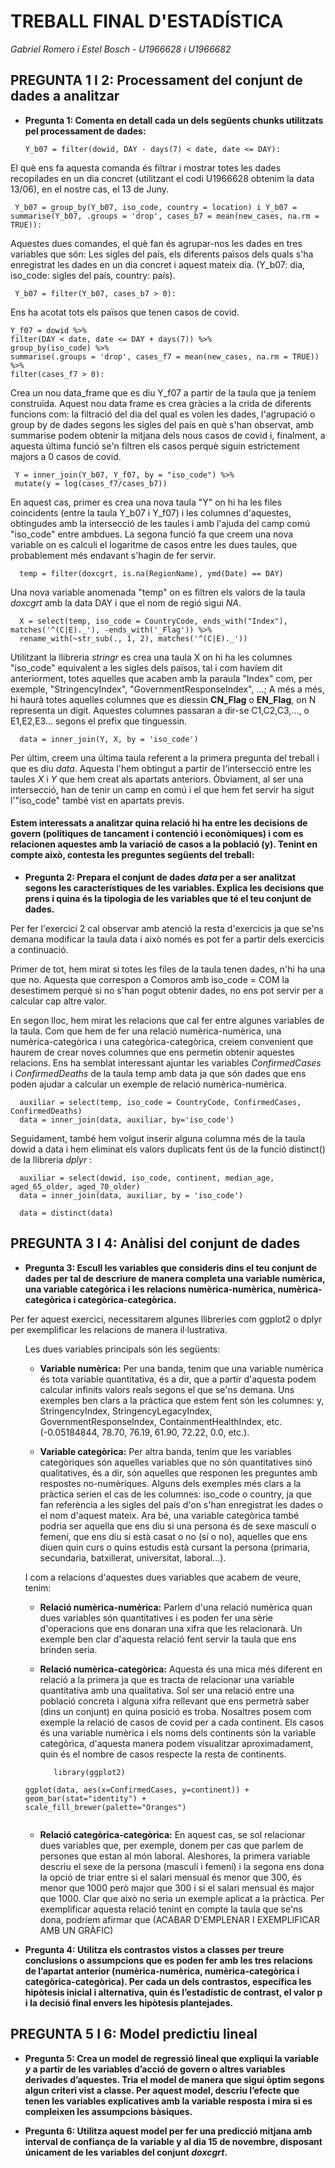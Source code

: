 # TREBALL FINAL D'ESTADÍSTICA
_Gabriel Romero i Estel Bosch - U1966628 i U1966682_

## PREGUNTA 1 I 2: Processament del conjunt de dades a analitzar


* **Pregunta 1: Comenta en detall cada un dels següents chunks utilitzats pel processament de dades:**


      Y_b07 = filter(dowid, DAY - days(7) < date, date <= DAY): 
El què ens fa aquesta comanda és filtrar i mostrar totes les dades recopilades en un dia concret (utilitzant el codi U1966628 obtenim la data 13/06), en el nostre cas, el 13 de Juny.

     Y_b07 = group_by(Y_b07, iso_code, country = location) i Y_b07 = summarise(Y_b07, .groups = 'drop', cases_b7 = mean(new_cases, na.rm = TRUE)):
    
Aquestes dues comandes, el què fan és agrupar-nos les dades en tres variables que són: Les sigles del país, els diferents països dels quals s'ha enregistrat les dades en un dia concret i aquest mateix dia. (Y_b07: dia, iso_code: sigles del país, country: país).

     Y_b07 = filter(Y_b07, cases_b7 > 0): 
    
 Ens ha acotat tots els països que tenen casos de covid.
   
    Y_f07 = dowid %>%
    filter(DAY < date, date <= DAY + days(7)) %>%
    group_by(iso_code) %>%
    summarise(.groups = 'drop', cases_f7 = mean(new_cases, na.rm = TRUE)) %>%
    filter(cases_f7 > 0):
  
Crea un nou data_frame que es diu Y_f07 a partir de la taula que ja teníem construïda. Aquest nou data frame es crea gràcies a la crida de diferents funcions com: la filtració del dia del qual es volen les dades, l'agrupació o group by de dades segons les sigles del país en què s'han observat, amb summarise podem obtenir la mitjana dels nous casos de covid i, finalment, a aquesta última funció se'n filtren els casos perquè siguin estrictement majors a 0 casos de covid.
    
     Y = inner_join(Y_b07, Y_f07, by = "iso_code") %>%
     mutate(y = log(cases_f7/cases_b7))
     
En aquest cas, primer es crea una nova taula "Y" on hi ha les files coincidents (entre la taula Y_b07 i Y_f07) i les columnes d'aquestes, obtingudes amb la intersecció de les taules i amb l'ajuda del camp comú "iso_code" entre ambdues. La segona funció fa que creem una nova variable on es calculi el logaritme de casos entre les dues taules, que probablement més endavant s'hagin de fer servir.

      temp = filter(doxcgrt, is.na(RegionName), ymd(Date) == DAY)
Una nova variable anomenada "temp" on es filtren els valors de la taula _doxcgrt_ amb la data DAY i que el nom de regió sigui _NA_.


      X = select(temp, iso_code = CountryCode, ends_with("Index"), matches('^(C|E)._'), -ends_with('_Flag')) %>%
      rename_with(~str_sub(., 1, 2), matches('^(C|E)._'))
Utilitzant la llibreria _stringr_ es crea una taula X on hi ha les columnes "iso_code" equivalent a les sigles dels països, tal i com havíem dit anteriorment, totes aquelles que acaben amb la paraula "Index" com, per exemple, "StringencyIndex", "GovernmentResponseIndex", ...; 
A més a més, hi haurà totes aquelles columnes que es diessin **CN_Flag** o **EN_Flag**, on N representa un dígit. Aquestes columnes passaran a dir-se C1,C2,C3,..., o E1,E2,E3... segons el prefix que tinguessin.

      data = inner_join(Y, X, by = 'iso_code')
      
Per últim, creem una última taula referent a la primera pregunta del treball i que es diu _data_.
Aquesta l'hem obtingut a partir de l'intersecció entre les taules _X_ i _Y_ que hem creat als apartats anteriors. Òbviament, al ser una intersecció, han de tenir un camp en comú i el que hem fet servir ha sigut l'"iso_code" també vist en apartats previs.

#### Estem interessats a analitzar quina relació hi ha entre les decisions de govern (polítiques de tancament i contenció i econòmiques) i com es relacionen aquestes amb la variació de casos a la població (y). Tenint en compte això, contesta les preguntes següents del treball:

* **Pregunta 2: Prepara el conjunt de dades _data_ per a ser analitzat segons les característiques de les variables. Explica les decisions que prens i quina és la tipologia de les variables que té el teu conjunt de dades.**

Per fer l'exercici 2 cal observar amb atenció la resta d'exercicis ja que se'ns demana modificar la taula data i això només es pot fer a partir dels exercicis a continuació. 

Primer de tot, hem mirat si totes les files de la taula tenen dades, n'hi ha una que no. Aquesta que correspon a Comoros amb iso_code = COM la desestimem perquè si no s'han pogut obtenir dades, no ens pot servir per a calcular cap altre valor.

En segon lloc, hem mirat les relacions que cal fer entre algunes variables de la taula. Com que hem de fer una relació numèrica-numèrica, una numèrica-categòrica i una categòrica-categòrica, creiem convenient que haurem de crear noves columnes que ens permetin obtenir aquestes relacions. Ens ha semblat interessant ajuntar les variables _ConfirmedCases_ i _ConfirmedDeaths_ de la taula temp amb data ja que són dades que ens poden ajudar a calcular un exemple de relació numèrica-numèrica. 
      
      auxiliar = select(temp, iso_code = CountryCode, ConfirmedCases, ConfirmedDeaths)
      data = inner_join(data, auxiliar, by='iso_code')
      
 Seguidament, també hem volgut inserir alguna columna més de la taula dowid a data i hem eliminat els valors duplicats fent ús de la funció distinct() de la llibreria _dplyr_ : 
 
 
      auxiliar = select(dowid, iso_code, continent, median_age, aged_65_older, aged_70_older)
      data = inner_join(data, auxiliar, by = 'iso_code')

      data = distinct(data)




## PREGUNTA 3 I 4: Anàlisi del conjunt de dades

* **Pregunta 3: Escull les variables que consideris dins el teu conjunt de dades per tal de descriure de manera completa una variable numèrica, una variable categòrica i les relacions numèrica-numèrica, numèrica-categòrica i categòrica-categòrica.**

Per fer aquest exercici, necessitarem algunes llibreries com ggplot2 o dplyr per exemplificar les relacions de manera il·lustrativa.

<ul>

Les dues variables principals són les següents:

  - **Variable numèrica:** Per una banda, tenim que una variable numèrica és tota variable quantitativa, és a dir, que a partir d'aquesta podem calcular infinits valors reals segons el que se'ns demana. Uns exemples ben clars a la pràctica que estem fent són les columnes: y, StringencyIndex, StringencyLegacyIndex, GovernmentResponseIndex, ContainmentHealthIndex, etc. (-0.05184844, 78.70, 76.19, 61.90, 72.22, 0.0, etc.).
 
  - **Variable categòrica:** Per altra banda, tenim que les variables categòriques són aquelles variables que no són quantitatives sinó qualitatives, és a dir, són aquelles que responen les preguntes amb respostes no-numèriques. Alguns dels exemples més clars a la pràctica serien el cas de les columnes: iso_code o country, ja que fan referència a les sigles del país d'on s'han enregistrat les dades o el nom d'aquest mateix. Ara bé, una variable categòrica també podria ser aquella que ens diu si una persona és de sexe masculí o femení, que ens diu si està casat o no (sí o no), aquelles que ens diuen quin curs o quins estudis està cursant la persona (primaria, secundaria, batxillerat, universitat, laboral...).
    
    
I com a relacions d'aquestes dues variables que acabem de veure, tenim:
   - **Relació numèrica-numèrica:** Parlem d'una relació numèrica quan dues variables són quantitatives i es poden fer una sèrie d'operacions que ens donaran una xifra que les relacionarà. Un exemple ben clar d'aquesta relació fent servir la taula que ens brinden seria.
   - **Relació numèrica-categòrica:** Aquesta és una mica més diferent en relació a la primera ja que es tracta de relacionar una variable quantitativa amb una qualitativa. Sol ser una relació entre una població concreta i alguna xifra rellevant que ens permetrà saber (dins un conjunt) en quina posició es troba. Nosaltres posem com exemple la relació de casos de covid per a cada continent. Els casos és una variable numèrica i els noms dels continents són la variable categòrica, d'aquesta manera podem visualitzar aproximadament, quin és el nombre de casos respecte la resta de continents.
   
            library(ggplot2)
    ggplot(data, aes(x=ConfirmedCases, y=continent)) + geom_bar(stat="identity") +      scale_fill_brewer(palette="Oranges")
  
  
  ![]()
     
  
   - **Relació categòrica-categòrica:** En aquest cas, se sol relacionar dues variables que, per exemple, donem per cas que parlem de persones que estan al món laboral. Aleshores, la primera variable descriu el sexe de la persona (masculí i femení) i la segona ens dona la opció de triar entre si el salari mensual és menor que 300, és menor que 1000 però major que 300 i si el salari mensual és major que 1000. Clar que això no seria un exemple aplicat a la pràctica. Per exemplificar aquesta relació tenint en compte la taula que se'ns dona, podríem afirmar que (ACABAR D'EMPLENAR I EXEMPLIFICAR AMB UN GRÀFIC)

</ul>


* **Pregunta 4: Utilitza els contrastos vistos a classes per treure conclusions o assumpcions que es poden fer amb les tres relacions de l’apartat anterior (numèrica-numèrica, numèrica-categòrica i categòrica-categòrica). Per cada un dels contrastos, específica les hipòtesis inicial i alternativa, quin és l’estadístic de contrast, el valor p i la decisió final envers les hipòtesis plantejades.**


## PREGUNTA 5 I 6: Model predictiu lineal

* **Pregunta 5: Crea un model de regressió lineal que expliqui la variable _y_ a partir de les variables d’acció de govern o altres variables derivades d’aquestes. Tria el model de manera que sigui òptim segons algun criteri vist a classe. Per aquest model, descriu l’efecte que tenen les variables explicatives amb la variable resposta i mira si es compleixen les assumpcions bàsiques.**

* **Pregunta 6: Utilitza aquest model per fer una predicció mitjana amb interval de confiança de la variable y al dia 15 de novembre, disposant únicament de les variables del conjunt _doxcgrt_.**
